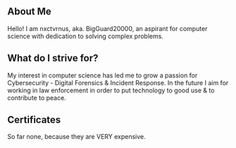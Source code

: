 ## About Me

Hello! I am nxctvrnus, aka. BigGuard20000, an aspirant for computer science with dedication to solving complex problems.

## What do I strive for?

My interest in computer science has led me to grow a passion for Cybersecurity - Digital Forensics & Incident Response. In the future I aim for working in law enforcement in order to put technology to good use & to contribute to peace.

## Certificates
So far none, because they are VERY expensive.
